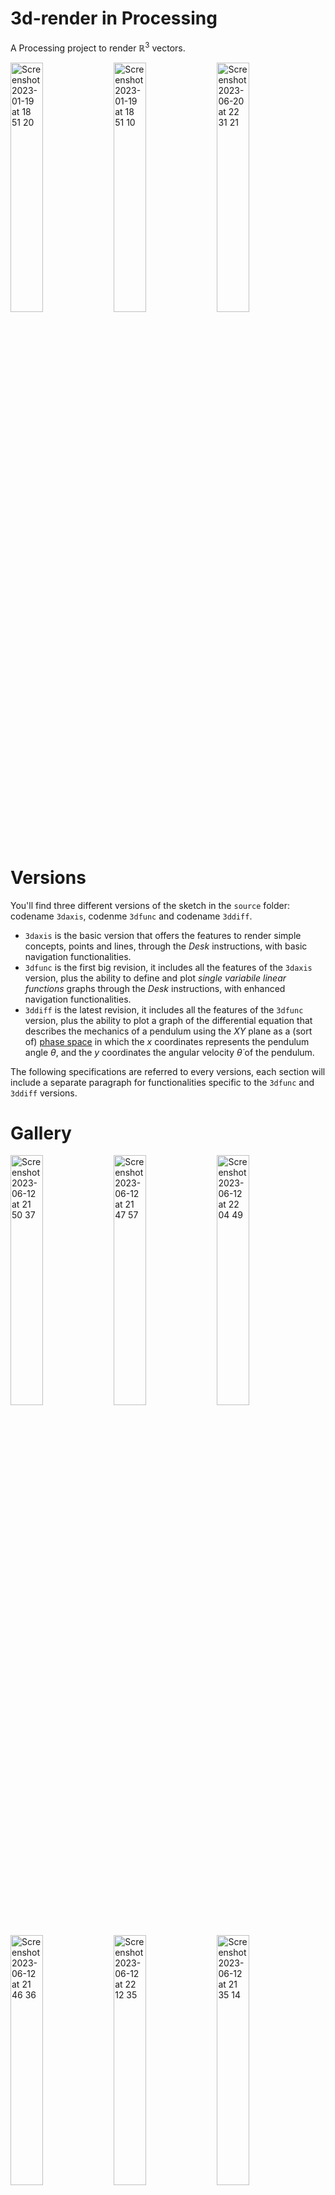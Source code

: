 # 3d-render in Processing

A Processing project to render $\mathbb{R}^3$ vectors.

<img width="32%" alt="Screenshot 2023-01-19 at 18 51 20" src="https://github.com/Haruno19/3d-render/assets/61376940/d342e450-520a-4e5b-b013-e5e49bb42e4c"> <img width="32%" alt="Screenshot 2023-01-19 at 18 51 10" src="https://github.com/Haruno19/3d-render/assets/61376940/89a0a979-9270-41e5-8573-04d02b407235"> <img width="32%" alt="Screenshot 2023-06-20 at 22 31 21" src="https://github.com/Haruno19/3d-render/assets/61376940/7a9e648f-68e8-4b2f-9f3b-bd2d35726571">


# Versions

You'll find three different versions of the sketch in the `source` folder: codename `3daxis`, codenme `3dfunc` and codename `3ddiff`.  
- `3daxis` is the basic version that offers the features to render simple concepts, points and lines, through the _Desk_ instructions, with basic navigation functionalities. 
- `3dfunc` is the first big revision, it includes all the features of the `3daxis` version, plus the ability to define and plot _single variabile linear functions_ graphs through the _Desk_ instructions, with enhanced navigation functionalities.
- `3ddiff` is the latest revision, it includes all the features of the `3dfunc` version, plus the ability to plot a graph of the differential equation that describes the mechanics of a pendulum using the $XY$ plane as a (sort of) [phase space](https://en.wikipedia.org/wiki/Phase_space) in which the $x$ coordinates represents the pendulum angle $\theta$, and the $y$ coordinates the angular velocity $\dot\theta$ of the pendulum.

The following specifications are referred to every versions, each section will include a separate paragraph for functionalities specific to the `3dfunc` and `3ddiff` versions.

# Gallery
<img width="32%" alt="Screenshot 2023-06-12 at 21 50 37" src="https://github.com/Haruno19/3d-render/assets/61376940/20a7c452-5bd0-4637-867e-c2c27ae2adfe"> <img width="32%" alt="Screenshot 2023-06-12 at 21 47 57" src="https://github.com/Haruno19/3d-render/assets/61376940/283d7872-7c0e-41b8-984e-d92827fc8ecf"> <img width="32%" alt="Screenshot 2023-06-12 at 22 04 49" src="https://github.com/Haruno19/3d-render/assets/61376940/ac4cb9d1-e49c-4fdc-bc39-a60aa1c74691">
<img width="32%" alt="Screenshot 2023-06-12 at 21 46 36" src="https://github.com/Haruno19/3d-render/assets/61376940/f33c5922-55a3-47a4-82ca-959a16f70f09"> <img width="32%" alt="Screenshot 2023-06-12 at 22 12 35" src="https://github.com/Haruno19/3d-render/assets/61376940/c42c7706-d88a-4957-8516-f3d982882230"> <img width="32%" alt="Screenshot 2023-06-12 at 21 35 14" src="https://github.com/Haruno19/3d-render/assets/61376940/a1851f47-6d76-4ce5-9f48-bd36533a860a">
<img width="32%" alt="Screenshot 2023-06-20 at 22 35 05" src="https://github.com/Haruno19/3d-render/assets/61376940/de524fde-b88a-47e0-9726-f347c3c1b7cc"> <img width="32%" alt="Screenshot 2023-06-20 at 22 52 16" src="https://github.com/Haruno19/3d-render/assets/61376940/41e3aa22-0d53-4692-b0a0-9a85c06421db"> <img width="32%" alt="Screenshot 2023-01-19 at 18 50 22" src="https://github.com/Haruno19/3d-render/assets/61376940/4ee437a5-61dc-4616-8019-e4c8c14c7bea"> 


# Usage  

By default, this sketch renders the three axis $x$, $y$ and $z$ rotated around the $y$ axis by $135°$, and around the $x$ axis by $35°$.  
You can interact with the space using the following hotkeys:
  - `r` : start and stop generating random points within the a certain scope.
  - `a` : hide and show the axis.
  - `o` : hide and show the origin.
  - `d` : switch between themes.
  - `l` : render the points as vectors (show a line connecting them with the origin).
  - `c` : delete all points except the axis and the other fundamental vectors.
  - `i` : reset to default values.
  - `u` : parse _Desk_ instructions.
  - `ARROW UP` : rotate everything around the $x$ axis by $3,6°$.
  - `ARROW DOWN` : rotate everything around the $x$ axis by $-3,6°$.
  - `ARROW LEFT` : rotate everything around the $y$ axis by $3,6°$.
  - `ARROW RIGHT` : rotate everything around the $y$ axis by $-3,6°$.
  - `CONTROL` : rotate everything around the $z$ axis by $3,6°$.
  - `SHIFT` : rotate everything around the $z$ axis by $-3,6°$.

#### [ _3dfunc rev. specific_ ]
  - `v` : hide and show labels globally
  - `f` : enable _function mode_, resets the space to default values, then sets the rotation at $0°$ around every axis, thus facing the $XY$ plane parallelly, with maximum zoom value
  - `1 ... 9` : sets the zoom to a value from `1` (farthest away from the origin) to `9` (closest to the origin). Zoom values can be set at any time without resetting the space, every entity already on display will be scaled accordingly to the new zoom value  

## Runtime User Inputs - _Desk_

You can interact with the 3D space at runtime by adding objects to it.
To do so, you'll have to write a _Desk_ file at path `cdw\desk.txt`, and use the designated hotkey to load contents from it.  
_Desk_ can be thought of as a decriptive languange made up of instructions and parameters that can be parsed by the rendering system. Parameters are order-sensitive. A _Desk_ file must contain every instruction separated by a new line (empty lines are skipped). Bad syntaxt will result in an error message followed by the number of line where the parsing error occourred. 

## Instruction set
- `point X Y Z [Att Lab]`  
The `point` instruction adds a point to the 3D space.  
This instruction takes up to 5 arguments:  
  - `X`, `Y` and `Z` are floats, they represent the absolute coordinates of the point you want to add.  
  - `Att` is an [optional] intager, it representes the index of the point you want to attach to this new point. Index 0 means no attachment, index 1 is the first point in the file. You cannot attach a point to fundamental vectors. 
  - `Lab` is an [optional] string, it representes the label of the point.
- `line A B C VX VY VZ [Lab]`  
The `line` instruction adds a line to the 3D space.  
A line in ℝ³ is a set of points determinted by a point $(a, b, c)$ and a directional vector $v = (x, y, z)$ as such ${(x, y, z) = (a, b, c) + tv}$.  
This instruction takes up to 7 arguments:  
  - `A`, `B` and `C` are floats, they represents the coordinates of the point $P$
  - `VX`, `VY` and `VZ` are floats, they represents the compontents of the directional vector $v$
  - `Lab` is an [optional] string, it representes the label of the point.

#### [ _3dfunc rev. specific_ ]
- `func an ... a0 [z=Z]`  
  The `func` instructions plots the graph of the single variable linear function defined in the following form: $y=a_nx^n + ... + a_0x^0 $.
  This instructions has a variable number of parameters:
  - `an ... a0` are floats, they represent the coefficient of the $x$. You need to specify at least one coefficient.
  - `Z` is an [optional] float, it represents the costant $z$ value to plot the function to. If no `Z` value is specified, all the points will have their $z$ coordinate set to $0$.  
  
  Each plotted function will show a label of its equation.  
  Note that every function is plotted by calculating its $y=a_nx^n + ... + a_0x^0$ $\forall x \in [-200, +200)$ with $x=k \frac{3}{4}$ with $k \in \mathbb{N}$ (basically between $-200$ and $200$ every $0.75$). To change this behaviour, you can set your own values for the `limit` and `step` variables in the `void y_function(float _z, float[] lambda)` method.

#### [ _3ddiff rev. specific_ ]
- `diff [th1 th2 th_dot t delta_t g mu z scale]`  
  The `diff` instruction plots the graph of the differential equation that describes the pendulum mechanics $\ddot\theta(t) = -\mu\dot\theta(t)-\frac{g}{L}sin(\theta(t))$ on the $XY$ plane as a (sort of) phase space. You can use the parameters to tweak the graph. If no additional parameter is specified, the default values are set as follows: $\theta_0=\frac{\pi}{3}, \dot\theta_0=0, t=20, \Delta t=0.01, g=9.8, L=2, z=0, scale=20$. Please note that you can either specify no parameter at all or _all_ of them.
  - `th1` and `th2` are a floats, they represents respectively the $k$ and $j$ coefficents in the initial $\theta$ value $\frac{k\pi}{j}$. This value represents the angle of the pendulum in radiants, and it's the $x$ component of the vector.
  - `th_dot` is a float, it represents the initial $\dot\theta$ value. This value represents the angular velocity of the pendulum, and it's the $y$ component of the vector.
  - `t` is a float, it represents the total time of observation; the bigger `t`, the more points the graph will have with a given `delta_t` value.
  - `delta_t` is a float, it represents the step of time at which each observation (or calculation) is executed; the lower the `delta_t`, the more points the graph will have with a given `t` value. The `delta_t` value has a huge impact on the graph's precision, it's recommended to use values $<0.10$. 
  - `g` is a float, it represents the gravity force in $m/s^2$.
  - `mu` is a float, it represents the air resistance in $N$.
  - `z` is a float, it represents the fixed $z$ value each vector in the differential equation will have.
  - `scale` is a float, it represents the value to scale the $x$ and $y$ coordinates of all the vectors in the differential equation by.

  Each plotted differential equation will result in `t` \ `delta_t` points. While a huge quantity of points won't necessarily be a problem per se, please note that large quantities of points can result in slow downs while using the navigation functionalities such as real-time rescaling and rotation, as well as and increase of the process' memory usage. 
  
Please have a look at the [Desk Example section](https://github.com/Haruno19/3d-render#desk-example).

# Modularity
My intent with this project is to create a generalized and modular system to project ℝ³ vectors into a 2D plane, and play around with them.  
### Vectors in ℝ³
Any ℝ³ vector is represented by an object of the `point` class; the `point` class contains a `PVector v` that stores the point's coordinates, and a bunch of methods, its rotation functions and its drawing functions.

## Main structure
For the purpose of keeping it all simple, there's only one ArrayList structure `points` that stores every ℝ³ vector.  
This means of course, that `points` stores also fundamental points, such as:
- `[index 0]` the Origin vector 
- `[index 1]` the Offset vecotr, that is the vector containing the $x$ and $y$ offset to logically "move" the origin of reference to the center of the window, instead of the default top-left conrner
- `[index 2]` the $x$ Axis
- `[index 3]` the $y$ Axis
- `[index 4]` the $z$ Axis
I believe this design choice significantly reduces complexity by removing the need for other global variables.

#### [ _3ddiff rev. specific_ ]
In the `3ddiff` revision, for convenience, the mathematical concept of "differential equation" is impelemented as a new class `diff_eq` that contains all and only the attributes and methods directly related to differential equations (such as calculating the $\theta$ and $\dot\theta$ values and adding them to the rendered space). 
However, not to go against my own values and vision for this project, the `diff_eq` class is nothing more than an higher level of abstraction that ultimately relies on the sole _"meaningful"_ data structure, that is the `point` class. Even the methods used to add the equation's points the system are of course the ones already defined in the `point` class.   

I'd like to think of this addition not as a structural change in the program's functionalities, but rather as a new, separate, "block" that is able to work on top of the already existing system without the need to change its core. 
This is the main reason I'm treating every update as a new, distinct revision of the sketch; the basic `3daxis` version one is already capeable of everything, since everything in $\mathbb{R}^3$ can be represented as a vector or a collection of them, the revisions are just there to add a more standardized and accessible way to abstract other mathematical concepts on top of vectors. 

# Goal
My goal with this project is to keep adding new abstractions and features to ultimately create a full fledged $\mathbb{R}^3$ environemnt.  
Every major functionality upgrade will come in as a separate revision of the sketch.

# Desk Example

<table>
  <tr>
    <td>
      Basic instruction set
    </td>
  </tr>
  <tr>
    <td>
      <code>point 75 75 0 3 p0</code><br>
      <code>point 0 75 -90 1 p1</code><br>
      <code>point 175 175 30 2 p2</code><br>
      <code>line 50 50 50 2 3 2 r1</code>
    </td>
    <td>
      <img width="400" align="left" alt="Screenshot 2023-01-27 at 17 21 46" src="https://user-images.githubusercontent.com/61376940/215144163-2b13a30f-9cf3-4931-bade-6756ac2af021.png"> 
    </td>
  </tr>
  <tr>
    <td>
      <code>3dfunc</code>-only instruction set
    </td>
    <td>
       <i>Function mode view</i>
    </td>
  </tr>
  <tr>
    <td>
      <code>func 0.1 1 1 z=10</code><br>
      <code>func -0.1 1 8 z=-10</code><br>
      <code>func 0.4 3</code><br>
    </td>
    <td>
      <img width="400" align="left" alt="Screenshot 2023-01-27 at 17 21 46" src="https://github.com/Haruno19/3d-render/assets/61376940/e22ad7da-0603-4fe4-b248-4fa669a341dd"> 
    </td>
  </tr>
  <tr>
    <td>
      <code>3ddiff</code>-only instruction set
    </td>
    <td>
       <i>Function mode view (2x scale)</i>
    </td>
  </tr>
  <tr>
    <td>
      <code>diff</code><br>
      <code>diff -3.2 3 0 20 0.05 9.8 0.1 0 20</code><br>
      <code>diff -1 3 4.5 20 0.05 9.8 0.1 50 20</code><br>
    </td>
    <td>
      <img width="400" align="left" src="https://github.com/Haruno19/3d-render/assets/61376940/4ba376f9-c406-437b-a4cd-9621a6e532c8"> 
    </td>
  </tr>
</table>

# Themes
<table><tr>
<td>
  <h3 align="center">Chalkboard</h3><img alt="Screenshot 2023-01-27 at 21 53 48" src="https://user-images.githubusercontent.com/61376940/215195370-5d74c921-975d-41f4-bdba-f9ad149f4c17.png">
</td>
<td>
  <h3 align="center">Papersheet</h3><img alt="Screenshot 2023-01-27 at 21 53 14" src="https://user-images.githubusercontent.com/61376940/215195400-061a9b08-6b48-47da-85bc-e3997165c939.png">
</td>
</tr></table>

  
# Demo
https://user-images.githubusercontent.com/61376940/215154314-eb326c37-a95e-4946-baa4-356dee113c8d.mov

##### _The above demostration video shows an overview of the functionalities included in the `3daxis` version of the sketch. Please refer to the [Gallery](https://github.com/Haruno19/3d-render#Gallery) section to see screenshots of the functionalities specific to the `3dfunc` and `3ddiff` revisions._
